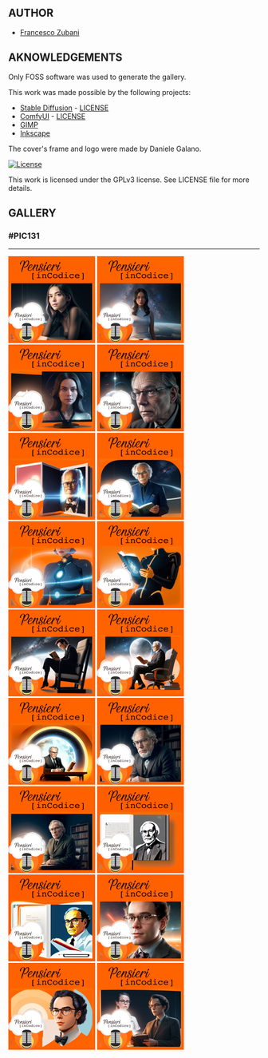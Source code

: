 ## AUTHOR

- [Francesco Zubani](https://www.linkedin.com/in/francesco-zubani-5957081a6/)

## AKNOWLEDGEMENTS

Only FOSS software was used to generate the gallery.

This work was made possible by the following projects:

- [Stable Diffusion](https://github.com/CompVis/stable-diffusion) - [LICENSE](https://github.com/CompVis/stable-diffusion/blob/main/LICENSE)
- [ComfyUI](https://github.com/comfyanonymous/ComfyUI) - [LICENSE](https://github.com/comfyanonymous/ComfyUI/blob/master/LICENSE)
- [GIMP](https://www.gimp.org/)
- [Inkscape](https://inkscape.org/)

The cover's frame and logo were made by Daniele Galano.

[![License](https://img.shields.io/badge/License-GPL%20v3-blue.svg)](http://www.gnu.org/licenses/gpl-3.0)

This work is licensed under the GPLv3 license.
See LICENSE file for more details.

## GALLERY

### #PIC131
__________

<div class="gallery">
  <a href="PIC131_01.png"><img class="thumbnail" src="./thumbs/PIC131_01.png" alt="PIC131_01"></a>
  <a href="PIC131_02.png"><img class="thumbnail" src="./thumbs/PIC131_02.png" alt="PIC131_02"></a>
  <a href="PIC131_03.png"><img class="thumbnail" src="./thumbs/PIC131_03.png" alt="PIC131_03"></a>
  <a href="PIC131_04.png"><img class="thumbnail" src="./thumbs/PIC131_04.png" alt="PIC131_04"></a>
  <a href="PIC131_05.png"><img class="thumbnail" src="./thumbs/PIC131_05.png" alt="PIC131_05"></a>
  <a href="PIC131_06.png"><img class="thumbnail" src="./thumbs/PIC131_06.png" alt="PIC131_06"></a>
  <a href="PIC131_07.png"><img class="thumbnail" src="./thumbs/PIC131_07.png" alt="PIC131_07"></a>
  <a href="PIC131_08.png"><img class="thumbnail" src="./thumbs/PIC131_08.png" alt="PIC131_08"></a>
  <a href="PIC131_09.png"><img class="thumbnail" src="./thumbs/PIC131_09.png" alt="PIC131_09"></a>
  <a href="PIC131_10.png"><img class="thumbnail" src="./thumbs/PIC131_10.png" alt="PIC131_10"></a>
  <a href="PIC131_11.png"><img class="thumbnail" src="./thumbs/PIC131_11.png" alt="PIC131_11"></a>
  <a href="PIC131_12.png"><img class="thumbnail" src="./thumbs/PIC131_12.png" alt="PIC131_12"></a>
  <a href="PIC131_13.png"><img class="thumbnail" src="./thumbs/PIC131_13.png" alt="PIC131_13"></a>
  <a href="PIC131_14.png"><img class="thumbnail" src="./thumbs/PIC131_14.png" alt="PIC131_14"></a>
  <a href="PIC131_15.png"><img class="thumbnail" src="./thumbs/PIC131_15.png" alt="PIC131_15"></a>
  <a href="PIC131_16.png"><img class="thumbnail" src="./thumbs/PIC131_16.png" alt="PIC131_16"></a>
  <a href="PIC131_17.png"><img class="thumbnail" src="./thumbs/PIC131_17.png" alt="PIC131_17"></a>
  <a href="PIC131_18.png"><img class="thumbnail" src="./thumbs/PIC131_18.png" alt="PIC131_18"></a>
</div>
</body>
</html>
